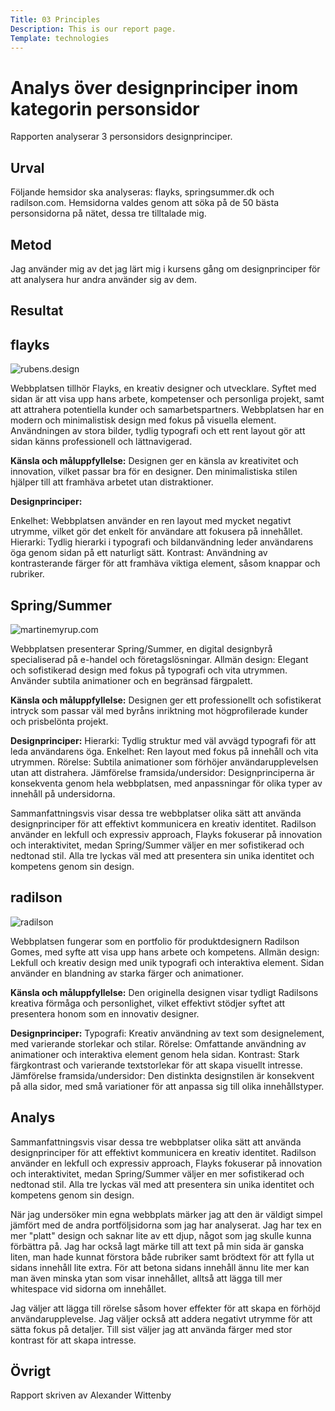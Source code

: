 ```yaml
---
Title: 03 Principles
Description: This is our report page.
Template: technologies
---
```


Analys över designprinciper inom kategorin personsidor
=======================

Rapporten analyserar 3 personsidors designprinciper.

Urval
-----------------------
Följande hemsidor ska analyseras: flayks, springsummer.dk och radilson.com.
Hemsidorna valdes genom att söka på de 50 bästa personsidorna på nätet, dessa tre tilltalade mig.

Metod
-----------------------
Jag använder mig av det jag lärt mig i kursens gång om designprinciper för att analysera hur andra använder sig av dem.

Resultat
-----------------------
flayks
---------------
<picture>
    <source media="(max-width: 750px)" srcset="%base_url%/image//kmom06/rubensnap.png">
    <img src="%base_url%/image/flayks.png?w=600" alt="rubens.design" class="galimg">
</picture>

Webbplatsen tillhör Flayks, en kreativ designer och utvecklare. Syftet med sidan är att visa upp hans arbete, kompetenser och personliga projekt, samt att attrahera potentiella kunder och samarbetspartners.
Webbplatsen har en modern och minimalistisk design med fokus på visuella element. Användningen av stora bilder, tydlig typografi och ett rent layout gör att sidan känns professionell och lättnavigerad.

<b>Känsla och måluppfyllelse:</b> Designen ger en känsla av kreativitet och innovation, vilket passar bra för en designer. Den minimalistiska stilen hjälper till att framhäva arbetet utan distraktioner.

<b>Designprinciper:</b>

Enkelhet: Webbplatsen använder en ren layout med mycket negativt utrymme, vilket gör det enkelt för användare att fokusera på innehållet.
Hierarki: Tydlig hierarki i typografi och bildanvändning leder användarens öga genom sidan på ett naturligt sätt.
Kontrast: Användning av kontrasterande färger för att framhäva viktiga element, såsom knappar och rubriker.

Spring/Summer
-----------------------
<picture>
    <source media="(max-width: 750px)" srcset="%base_url%/image//kmom06/martinesnap.png">
    <img src="%base_url%/image/sida2.png?w=600" alt="martinemyrup.com" class="galimg">
</picture>

Webbplatsen presenterar Spring/Summer, en digital designbyrå specialiserad på e-handel och företagslösningar.
Allmän design: Elegant och sofistikerad design med fokus på typografi och vita utrymmen. Använder subtila animationer och en begränsad färgpalett.

<b>Känsla och måluppfyllelse:</b> Designen ger ett professionellt och sofistikerat intryck som passar väl med byråns inriktning mot högprofilerade kunder och prisbelönta projekt.

<b>Designprinciper:</b>
Hierarki: Tydlig struktur med väl avvägd typografi för att leda användarens öga.
Enkelhet: Ren layout med fokus på innehåll och vita utrymmen.
Rörelse: Subtila animationer som förhöjer användarupplevelsen utan att distrahera.
Jämförelse framsida/undersidor: Designprinciperna är konsekventa genom hela webbplatsen, med anpassningar för olika typer av innehåll på undersidorna.

Sammanfattningsvis visar dessa tre webbplatser olika sätt att använda designprinciper för att effektivt kommunicera en kreativ identitet. Radilson använder en lekfull och expressiv approach, Flayks fokuserar på innovation och interaktivitet, medan Spring/Summer väljer en mer sofistikerad och nedtonad stil. Alla tre lyckas väl med att presentera sin unika identitet och kompetens genom sin design.

radilson
----------------
<picture>
    <img src="%base_url%/image/sida3.png?w=600" alt="radilson" class="galimg">
</picture>

Webbplatsen fungerar som en portfolio för produktdesignern Radilson Gomes, med syfte att visa upp hans arbete och kompetens.
Allmän design: Lekfull och kreativ design med unik typografi och interaktiva element. Sidan använder en blandning av starka färger och animationer.

<b>Känsla och måluppfyllelse:</b> Den originella designen visar tydligt Radilsons kreativa förmåga och personlighet, vilket effektivt stödjer syftet att presentera honom som en innovativ designer.

<b>Designprinciper:</b>
Typografi: Kreativ användning av text som designelement, med varierande storlekar och stilar.
Rörelse: Omfattande användning av animationer och interaktiva element genom hela sidan.
Kontrast: Stark färgkontrast och varierande textstorlekar för att skapa visuellt intresse.
Jämförelse framsida/undersidor: Den distinkta designstilen är konsekvent på alla sidor, med små variationer för att anpassa sig till olika innehållstyper.

Analys
-----------------------
Sammanfattningsvis visar dessa tre webbplatser olika sätt att använda designprinciper för att effektivt kommunicera en kreativ identitet. Radilson använder en lekfull och expressiv approach, Flayks fokuserar på innovation och interaktivitet, medan Spring/Summer väljer en mer sofistikerad och nedtonad stil. Alla tre lyckas väl med att presentera sin unika identitet och kompetens genom sin design.

När jag undersöker min egna webbplats märker jag att den är väldigt simpel jämfört med de andra portföljsidorna som jag har analyserat. Jag har tex en mer "platt" design och saknar lite av ett djup, något som jag skulle kunna förbättra på. Jag har också lagt märke till att text på min sida är ganska liten, man hade kunnat förstora både rubriker samt brödtext för att fylla ut sidans innehåll lite extra. För att betona sidans innehåll ännu lite mer kan man även minska ytan som visar innehållet, alltså att lägga till mer whitespace vid sidorna om innehållet.

Jag väljer att lägga till rörelse såsom hover effekter för att skapa en förhöjd användarupplevelse. Jag väljer också att addera negativt utrymme för att sätta fokus på detaljer. Till sist väljer jag att använda färger med stor kontrast för att skapa intresse.

Övrigt
-----------------------
Rapport skriven av Alexander Wittenby
